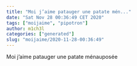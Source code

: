 ```yaml
---
title: "Moi j’aime patauger une patate mén..."
date: "Sat Nov 28 00:36:49 CET 2020"
tags: ["moijaime", "pipotron"]
author: m1ch3l
categories: ["generated"]
slug: "moijaime/2020-11-28-00:36:49"
---
```


Moi j’aime patauger une patate ménauposée
